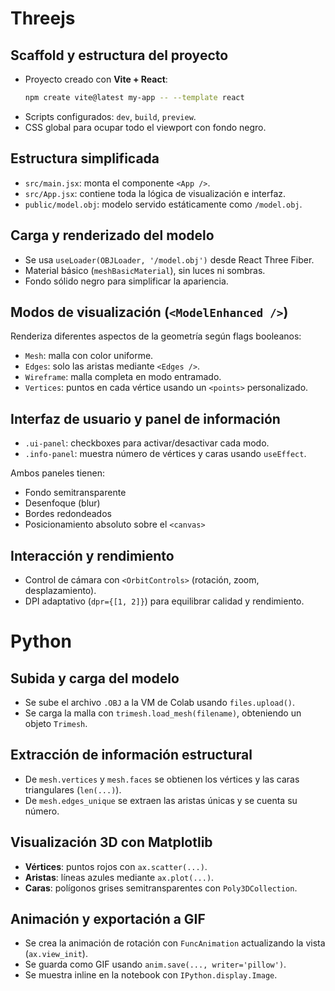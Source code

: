 # Threejs

## Scaffold y estructura del proyecto

- Proyecto creado con **Vite + React**:
  ```bash
  npm create vite@latest my-app -- --template react
  ```
- Scripts configurados: `dev`, `build`, `preview`.
- CSS global para ocupar todo el viewport con fondo negro.

## Estructura simplificada

- `src/main.jsx`: monta el componente `<App />`.
- `src/App.jsx`: contiene toda la lógica de visualización e interfaz.
- `public/model.obj`: modelo servido estáticamente como `/model.obj`.

## Carga y renderizado del modelo

- Se usa `useLoader(OBJLoader, '/model.obj')` desde React Three Fiber.
- Material básico (`meshBasicMaterial`), sin luces ni sombras.
- Fondo sólido negro para simplificar la apariencia.

## Modos de visualización (`<ModelEnhanced />`)

Renderiza diferentes aspectos de la geometría según flags booleanos:

- `Mesh`: malla con color uniforme.
- `Edges`: solo las aristas mediante `<Edges />`.
- `Wireframe`: malla completa en modo entramado.
- `Vertices`: puntos en cada vértice usando un `<points>` personalizado.

## Interfaz de usuario y panel de información

- `.ui-panel`: checkboxes para activar/desactivar cada modo.
- `.info-panel`: muestra número de vértices y caras usando `useEffect`.

Ambos paneles tienen:

- Fondo semitransparente
- Desenfoque (blur)
- Bordes redondeados
- Posicionamiento absoluto sobre el `<canvas>`

## Interacción y rendimiento

- Control de cámara con `<OrbitControls>` (rotación, zoom, desplazamiento).
- DPI adaptativo (`dpr={[1, 2]}`) para equilibrar calidad y rendimiento.

# Python

## Subida y carga del modelo

- Se sube el archivo `.OBJ` a la VM de Colab usando `files.upload()`.
- Se carga la malla con `trimesh.load_mesh(filename)`, obteniendo un objeto `Trimesh`.

## Extracción de información estructural

- De `mesh.vertices` y `mesh.faces` se obtienen los vértices y las caras triangulares (`len(...)`).
- De `mesh.edges_unique` se extraen las aristas únicas y se cuenta su número.

## Visualización 3D con Matplotlib

- **Vértices**: puntos rojos con `ax.scatter(...)`.
- **Aristas**: líneas azules mediante `ax.plot(...)`.
- **Caras**: polígonos grises semitransparentes con `Poly3DCollection`.

## Animación y exportación a GIF

- Se crea la animación de rotación con `FuncAnimation` actualizando la vista (`ax.view_init`).
- Se guarda como GIF usando `anim.save(..., writer='pillow')`.
- Se muestra inline en la notebook con `IPython.display.Image`.
